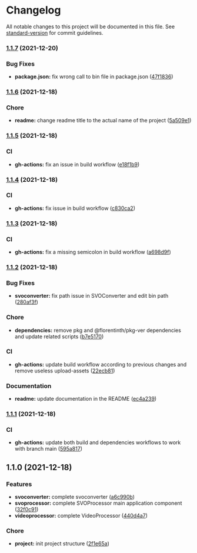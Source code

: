 # Changelog

All notable changes to this project will be documented in this file. See [standard-version](https://github.com/conventional-changelog/standard-version) for commit guidelines.

### [1.1.7](https://github.com/FlorentinTh/svo-processor/compare/v1.1.6...v1.1.7) (2021-12-20)


### Bug Fixes

* **package.json:** fix wrong call to bin file in package.json ([47f1836](https://github.com/FlorentinTh/svo-processor/commit/47f183652c7643a489523035eda81b37eb6927a9))

### [1.1.6](https://github.com/FlorentinTh/svo-processor/compare/v1.1.5...v1.1.6) (2021-12-18)


### Chore

* **readme:** change readme title to the actual name of the project ([5a509e1](https://github.com/FlorentinTh/svo-processor/commit/5a509e163cfa76436a5ad648db734d93654f2b45))

### [1.1.5](https://github.com/FlorentinTh/svo-processor/compare/v1.1.4...v1.1.5) (2021-12-18)


### CI

* **gh-actions:** fix an issue in build workflow ([e18f1b9](https://github.com/FlorentinTh/svo-processor/commit/e18f1b983b19f261cd806efa2d20a81f9f238821))

### [1.1.4](https://github.com/FlorentinTh/svo-processor/compare/v1.1.3...v1.1.4) (2021-12-18)


### CI

* **gh-actions:** fix issue in build workflow ([c830ca2](https://github.com/FlorentinTh/svo-processor/commit/c830ca2c697f0a739131db8b7a6ca1fade496d04))

### [1.1.3](https://github.com/FlorentinTh/svo-processor/compare/v1.1.2...v1.1.3) (2021-12-18)


### CI

* **gh-actions:** fix a missing semicolon in build workflow ([a698d9f](https://github.com/FlorentinTh/svo-processor/commit/a698d9fc6b68e77221f79fd3a14a30e9a8481adf))

### [1.1.2](https://github.com/FlorentinTh/svo-processor/compare/v1.1.1...v1.1.2) (2021-12-18)


### Bug Fixes

* **svoconverter:** fix path issue in SVOConverter and edit bin path ([280af3f](https://github.com/FlorentinTh/svo-processor/commit/280af3f6e24775d3c672db251e8739d320f611d9))


### Chore

* **dependencies:** remove  pkg and @florentinth/pkg-ver dependencies and update related scripts ([b7e5170](https://github.com/FlorentinTh/svo-processor/commit/b7e51704bfab84cf2b12c186b0a0b7c796e30c32))


### CI

* **gh-actions:** update build workflow according to previous changes and remove useless upload-assets ([22ecb81](https://github.com/FlorentinTh/svo-processor/commit/22ecb81ce340e4fed5cc4d5b26d91f6e30c1334a))


### Documentation

* **readme:** update documentation in the README ([ec4a239](https://github.com/FlorentinTh/svo-processor/commit/ec4a2397b0d111ce4b69c880d56c3ec338d8dea0))

### [1.1.1](https://github.com/FlorentinTh/svo-processor/compare/v1.1.0...v1.1.1) (2021-12-18)


### CI

* **gh-actions:** update both build and dependencies workflows to work with branch main ([595a817](https://github.com/FlorentinTh/svo-processor/commit/595a817d995ed5017b06fc466d88e9ef29486a42))

## 1.1.0 (2021-12-18)


### Features

* **svoconverter:** complete svoconverter ([a6c990b](https://github.com/FlorentinTh/svo-processor/commit/a6c990b913ade2dcfa48f412f0c3648fdbff3022))
* **svoprocessor:** complete SVOProcessor main application component ([32f0c91](https://github.com/FlorentinTh/svo-processor/commit/32f0c9102eb2261690e7193bff839961ce96a7e1))
* **videoprocessor:** complete VideoProcessor ([440d4a7](https://github.com/FlorentinTh/svo-processor/commit/440d4a7357d71a5147f317eea1278e76c2b21fab))


### Chore

* **project:** init project structure ([2f1e65a](https://github.com/FlorentinTh/svo-processor/commit/2f1e65a01ab7d99ca3e607756f968a7f964d3c92))
